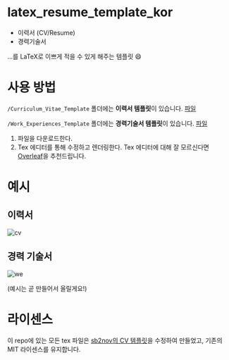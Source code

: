 # latex_resume_template_kor

- 이력서 (CV/Resume)
- 경력기술서

...를 LaTeX로 이쁘게 적을 수 있게 해주는 템플릿 :smile:

# 사용 방법

`/Curriculum_Vitae_Template` 폴더에는 **이력서 템플릿**이 있습니다. [파일](https://github.com/changh95/resume_template_kor/blob/main/Curriculum_Vitae_Template/resume.tex)

`/Work_Experiences_Template` 폴더에는 **경력기술서 템플릿**이 있습니다. [파일](https://github.com/changh95/resume_template_kor/blob/main/Work_Experiences_Template/work_experience.tex)

1. 파일을 다운로드한다.
2. Tex 에디터를 통해 수정하고 렌더링한다. Tex 에디터에 대해 잘 모르신다면 [Overleaf](https://www.overleaf.com)을 추천드립니다.

# 예시

## 이력서

![cv](https://github.com/changh95/latex_resume_template_kor/blob/main/resume_img.png?raw=true)

## 경력 기술서

![we](https://github.com/changh95/latex_resume_template_kor/blob/main/work_experience_img.png)

(예시는 곧 만들어서 올릴게요!)

# 라이센스

이 repo에 있는 모든 tex 파일은 [sb2nov의 CV 템플릿](https://github.com/sb2nov/resume)을 수정하여 만들었고, 기존의 MIT 라이센스를 유지합니다.
